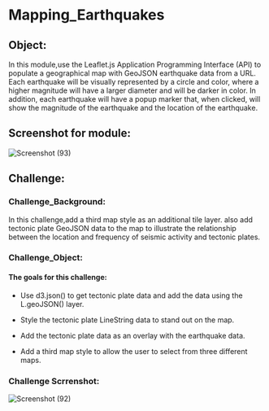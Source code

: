 # Mapping_Earthquakes

## Object:


In this module,use the Leaflet.js Application Programming Interface (API) to populate a geographical map with GeoJSON earthquake data from a URL. Each earthquake will be visually represented by a circle and color, where a higher magnitude will have a larger diameter and will be darker in color. In addition, each earthquake will have a popup marker that, when clicked, will show the magnitude of the earthquake and the location of the earthquake.


## Screenshot for module:



![Screenshot (93)](https://user-images.githubusercontent.com/65969608/91640831-05f65100-e9e6-11ea-96ae-e2166adacca9.png)






## Challenge:



### Challenge_Background:




In this challenge,add a third map style as an additional tile layer. also add tectonic plate GeoJSON data to the map to illustrate the relationship between the location and frequency of seismic activity and tectonic plates.





### Challenge_Object:



#### The goals for this challenge:

*  Use d3.json() to get tectonic plate data and add the data using the L.geoJSON() layer.


*  Style the tectonic plate LineString data to stand out on the map.


*  Add the tectonic plate data as an overlay with the earthquake data.


*  Add a third map style to allow the user to select from three different maps.




### Challenge Scrrenshot:




![Screenshot (92)](https://user-images.githubusercontent.com/65969608/91640851-2c1bf100-e9e6-11ea-991d-5a9d204db423.png)
